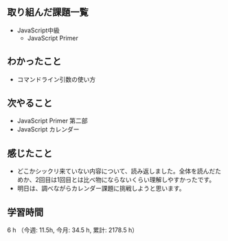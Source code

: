 ## 取り組んだ課題一覧
- JavaScript中級
    - JavaScript Primer

## わかったこと
- コマンドライン引数の使い方

## 次やること
- JavaScript Primer 第二部
- JavaScript カレンダー 

    
## 感じたこと
- どこかシックリ来ていない内容について、読み返しました。全体を読んだためか、2回目は1回目とは比べ物にならないくらい理解しやすかったです。
- 明日は、調べながらカレンダー課題に挑戦しようと思います。    

## 学習時間
6 h （今週: 11.5h, 今月: 34.5 h, 累計: 2178.5 h）